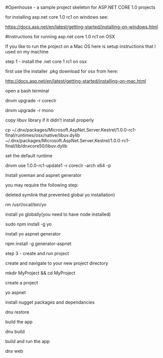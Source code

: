 #Openhouse - a sample project skeleton for ASP.NET CORE 1.0 projects

for installing asp.net core 1.0 rc1 on windows see:

https://docs.asp.net/en/latest/getting-started/installing-on-windows.html

#Instructions for running asp.net core 1.0 rc1 on OSX

If you like to run the project on a Mac OS here is setup instructions that I used on my machine

step 1 - install the .net core 1 rc1 on osx 

first use the installer .pkg download for osx from here:

http://docs.asp.net/en/latest/getting-started/installing-on-mac.html

open a bash terminal

dnvm upgrade -r coreclr

dnvm upgrade -r mono

copy libuv library if it didn’t install properly

cp ~/.dnx/packages/Microsoft.AspNet.Server.Kestrel/1.0.0-rc1-final/runtimes/osx/native/libuv.dylib ~/.dnx/packages/Microsoft.AspNet.Server.Kestrel/1.0.0-rc1-final/lib/dnxcore50/libuv.dylib

set the default runtime

dnvm use 1.0.0-rc1-update1 -r coreclr -arch x64 -p

Install yoeman and aspnet generator

you may require the following step:

deleted symlink  that prevented global yo installation)

rm /usrl/ocal/bin/yo

install yo globally(you need to have node installed)

sudo npm install -g yo

install yo aspnet generator

npm install -g generator-aspnet

step 3 - create and run project

create and navigate to your new project directory

mkdir MyProject && cd MyProject

create a project

yo aspnet

install nugget packages and dependancies

dnu restore

build the app

dnu build

build and run the app

dnx web




